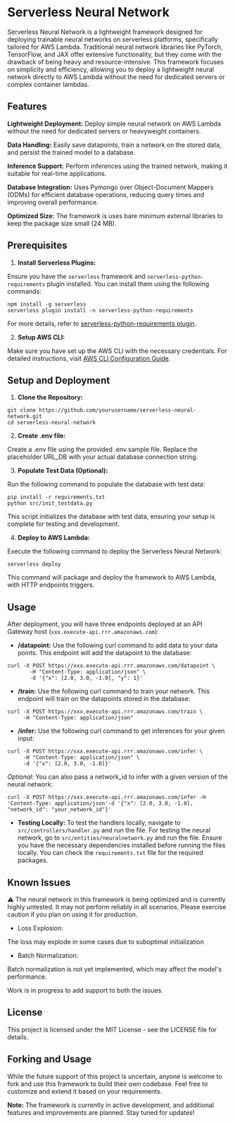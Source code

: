 # Serverless Neural Network

Serverless Neural Network is a lightweight framework designed for deploying trainable neural networks on serverless platforms, specifically tailored for AWS Lambda. Traditional neural network libraries like PyTorch, TensorFlow, and JAX offer extensive functionality, but they come with the drawback of being heavy and resource-intensive. This framework focuses on simplicity and efficiency, allowing you to deploy a lightweight neural network directly to AWS Lambda without the need for dedicated servers or complex container lambdas.

## Features

**Lightweight Deployment:** Deploy simple neural network on AWS Lambda without the need for dedicated servers or heavyweight containers.

**Data Handling:** Easily save datapoints, train a network on the stored data, and persist the trained model to a database.

**Inference Support:** Perform inferences using the trained network, making it suitable for real-time applications.

**Database Integration:** Uses Pymongo over Object-Document Mappers (ODMs) for efficient database operations, reducing query times and improving overall performance.

**Optimized Size:** The framework is uses bare minimum external libraries to keep the package size small (24 MB).


## Prerequisites

1. **Install Serverless Plugins:**

Ensure you have the `serverless` framework and `serverless-python-requirements` plugin installed. You can install them using the following commands:

```
npm install -g serverless
serverless plugin install -n serverless-python-requirements
```
For more details, refer to [serverless-python-requirements plugin](https://www.serverless.com/plugins/serverless-python-requirements).

2. **Setup AWS CLI:**

Make sure you have set up the AWS CLI with the necessary credentials. For detailed instructions, visit [AWS CLI Configuration Guide](https://docs.aws.amazon.com/cli/latest/userguide/cli-chap-configure.html).


## Setup and Deployment

1. **Clone the Repository:**

```
git clone https://github.com/yourusername/serverless-neural-network.git
cd serverless-neural-network
```

2. **Create .env file:**

Create a .env file using the provided .env.sample file. Replace the placeholder URL_DB with your actual database connection string.

3. **Populate Test Data (Optional):**

Run the following command to populate the database with test data:

```
pip install -r requirements.txt
python src/init_testdata.py
```

This script initializes the database with test data, ensuring your setup is complete for testing and development.


4. **Deploy to AWS Lambda:**

Execute the following command to deploy the Serverless Neural Network:

```
serverless deploy
```

This command will package and deploy the framework to AWS Lambda, with HTTP endpoints triggers.


## Usage

After deployment, you will have three endpoints deployed at an API Gateway host (`xxx.execute-api.rrr.amazonaws.com`):

* **/datapoint:** Use the following curl command to add data to your data points. This endpoint will add the datapoint to the database:

```
curl -X POST https://xxx.execute-api.rrr.amazonaws.com/datapoint \
       -H "Content-Type: application/json" \
       -d '{"x": [2.0, 3.0, -1.0], "y": 1}'
```

* **/train:** Use the following curl command to train your network. This endpoint will train on the datapoints stored in the database:

```
curl -X POST https://xxx.execute-api.rrr.amazonaws.com/train \
     -H "Content-Type: application/json"
```

* **/infer:** Use the following curl command to get inferences for your given input:

```
curl -X POST https://xxx.execute-api.rrr.amazonaws.com/infer \
     -H "Content-Type: application/json" \
     -d '{"x": [2.0, 3.0, -1.0]}'
```

*Optional:* You can also pass a network_id to infer with a given version of the neural network:

```
curl -X POST https://xxx.execute-api.rrr.amazonaws.com/infer -H 'Content-Type: application/json'-d '{"x": [2.0, 3.0, -1.0], "network_id": "your_network_id"}'
```

* **Testing Locally:** To test the handlers locally, navigate to `src/controllers/handler.py` and run the file. For testing the neural network, go to `src/entities/neuralnetwork.py` and run the file. Ensure you have the necessary dependencies installed before running the files locally. You can check the `requirements.txt` file for the required packages.

## Known Issues

⚠️ The neural network in this framework is being optimized and is currently highly untested. It may not perform reliably in all scenarios. Please exercise caution if you plan on using it for production.

* Loss Explosion:

The loss may explode in some cases due to suboptimal initialization

* Batch Normalization:

Batch normalization is not yet implemented, which may affect the model's performance. 

Work is in progress to add support to both the issues.



## License

This project is licensed under the MIT License - see the LICENSE file for details.

## Forking and Usage

While the future support of this project is uncertain, anyone is welcome to fork and use this framework to build their own codebase. Feel free to customize and extend it based on your requirements.

**Note:** The framework is currently in active development, and additional features and improvements are planned. Stay tuned for updates!